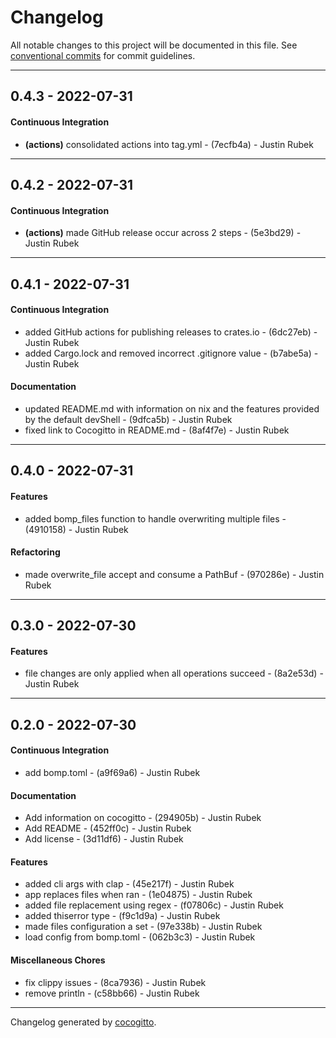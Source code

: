 # Changelog
All notable changes to this project will be documented in this file. See [conventional commits](https://www.conventionalcommits.org/) for commit guidelines.

- - -
## 0.4.3 - 2022-07-31
#### Continuous Integration
- **(actions)** consolidated actions into tag.yml - (7ecfb4a) - Justin Rubek

- - -

## 0.4.2 - 2022-07-31
#### Continuous Integration
- **(actions)** made GitHub release occur across 2 steps - (5e3bd29) - Justin Rubek

- - -

## 0.4.1 - 2022-07-31
#### Continuous Integration
- added GitHub actions for publishing releases to crates.io - (6dc27eb) - Justin Rubek
- added Cargo.lock and removed incorrect .gitignore value - (b7abe5a) - Justin Rubek
#### Documentation
- updated README.md with information on nix and the features provided by the default devShell - (9dfca5b) - Justin Rubek
- fixed link to Cocogitto in README.md - (8af4f7e) - Justin Rubek

- - -

## 0.4.0 - 2022-07-31
#### Features
- added bomp_files function to handle overwriting multiple files - (4910158) - Justin Rubek
#### Refactoring
- made overwrite_file accept and consume a PathBuf - (970286e) - Justin Rubek

- - -

## 0.3.0 - 2022-07-30
#### Features
- file changes are only applied when all operations succeed - (8a2e53d) - Justin Rubek

- - -

## 0.2.0 - 2022-07-30
#### Continuous Integration
- add bomp.toml - (a9f69a6) - Justin Rubek
#### Documentation
- Add information on cocogitto - (294905b) - Justin Rubek
- Add README - (452ff0c) - Justin Rubek
- Add license - (3d11df6) - Justin Rubek
#### Features
- added cli args with clap - (45e217f) - Justin Rubek
- app replaces files when ran - (1e04875) - Justin Rubek
- added file replacement using regex - (f07806c) - Justin Rubek
- added thiserror type - (f9c1d9a) - Justin Rubek
- made files configuration a set - (97e338b) - Justin Rubek
- load config from bomp.toml - (062b3c3) - Justin Rubek
#### Miscellaneous Chores
- fix clippy issues - (8ca7936) - Justin Rubek
- remove println - (c58bb66) - Justin Rubek

- - -

Changelog generated by [cocogitto](https://github.com/cocogitto/cocogitto).